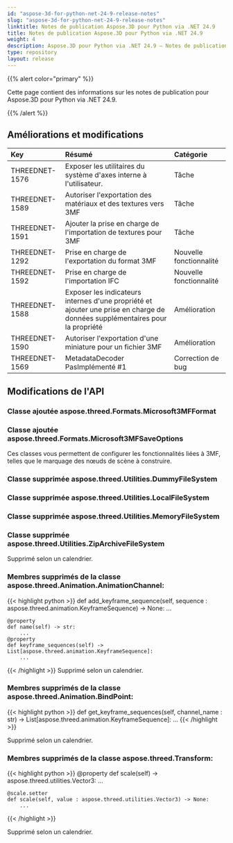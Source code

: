 ```yaml
---
id: "aspose-3d-for-python-net-24-9-release-notes"
slug: "aspose-3d-for-python-net-24-9-release-notes"
linktitle: Notes de publication Aspose.3D pour Python via .NET 24.9
title: Notes de publication Aspose.3D pour Python via .NET 24.9
weight: 4
description: Aspose.3D pour Python via .NET 24.9 – Notes de publication – les dernières mises à jour et corrections.
type: repository
layout: release
---
```


{{% alert color="primary" %}}

Cette page contient des informations sur les notes de publication pour Aspose.3D pour Python via .NET 24.9.

{{% /alert %}}
## **Améliorations et modifications**

|**Key**|**Résumé**|**Catégorie**|
| :- | :- | :- |
| THREEDNET-1576 | Exposer les utilitaires du système d'axes interne à l'utilisateur. | Tâche |
| THREEDNET-1589 | Autoriser l'exportation des matériaux et des textures vers 3MF | Tâche |
| THREEDNET-1591 | Ajouter la prise en charge de l'importation de textures pour 3MF | Tâche |
| THREEDNET-1292 | Prise en charge de l'exportation du format 3MF | Nouvelle fonctionnalité |
| THREEDNET-1592 | Prise en charge de l'importation IFC | Nouvelle fonctionnalité |
| THREEDNET-1588 | Exposer les indicateurs internes d'une propriété et ajouter une prise en charge de données supplémentaires pour la propriété | Amélioration |
| THREEDNET-1590 | Autoriser l'exportation d'une miniature pour un fichier 3MF | Amélioration |
| THREEDNET-1569 | MetadataDecoder PasImplémenté #1 | Correction de bug |



## Modifications de l'API ##

### Classe ajoutée **aspose.threed.Formats.Microsoft3MFFormat**
### Classe ajoutée **aspose.threed.Formats.Microsoft3MFSaveOptions**

Ces classes vous permettent de configurer les fonctionnalités liées à 3MF, telles que le marquage des nœuds de scène à construire.



### Classe supprimée **aspose.threed.Utilities.DummyFileSystem**
### Classe supprimée **aspose.threed.Utilities.LocalFileSystem**
### Classe supprimée **aspose.threed.Utilities.MemoryFileSystem**
### Classe supprimée **aspose.threed.Utilities.ZipArchiveFileSystem**
Supprimé selon un calendrier.

### Membres supprimés de la classe **aspose.threed.Animation.AnimationChannel**:

{{< highlight python >}}
    def add_keyframe_sequence(self, sequence : aspose.threed.animation.KeyframeSequence) -> None:
        ...

    @property
    def name(self) -> str:
        ...
    @property
    def keyframe_sequences(self) -> List[aspose.threed.animation.KeyframeSequence]:
        ...
{{< /highlight >}}
Supprimé selon un calendrier.




### Membres supprimés de la classe **aspose.threed.Animation.BindPoint**:

{{< highlight python >}}
    def get_keyframe_sequences(self, channel_name : str) -> List[aspose.threed.animation.KeyframeSequence]:
        ...
{{< /highlight >}}

Supprimé selon un calendrier.


### Membres supprimés de la classe **aspose.threed.Transform**:

{{< highlight python >}}
    @property
    def scale(self) -> aspose.threed.utilities.Vector3:
        ...

    @scale.setter
    def scale(self, value : aspose.threed.utilities.Vector3) -> None:
        ...
{{< /highlight >}}

Supprimé selon un calendrier.
